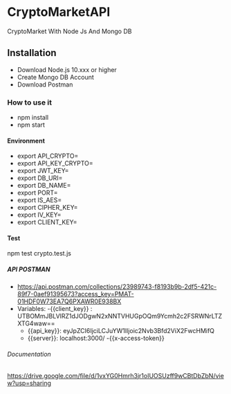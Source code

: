 # CryptoMarketAPI
CryptoMarket With Node Js And Mongo DB
## Installation
- Download Node.js 10.xxx or higher
- Create Mongo DB Account
- Download Postman
### How to use it
- npm install
- npm start
#### Environment
- export API_CRYPTO=
- export API_KEY_CRYPTO=
- export JWT_KEY=
- export DB_URI=
- export DB_NAME=
- export PORT=
- export IS_AES=
- export CIPHER_KEY=
- export IV_KEY=
- export CLIENT_KEY=
#### Test
npm test crypto.test.js
##### API POSTMAN
- https://api.postman.com/collections/23989743-f8193b9b-2df5-421c-89f7-0aef91395673?access_key=PMAT-01HDF0W73EA7Q6PXAWR0E938BX 
- Variables:
	-{{client_key}} : UTBOMmJBLVlRZ1dJODgwN2xNNTVHUGpOQm9Ycmh2c2FSRWNrLTZXTG4waw== 
	- {{api_key}}: eyJpZCI6IjciLCJuYW1lIjoic2Nvb3Bfd2ViX2FwcHMifQ
	- {{server}}: localhost:3000/
	-{{x-access-token}}

###### Documentation
https://drive.google.com/file/d/1vxYG0Hmrh3jr1oIUOSUzff9wCBtDbZbN/view?usp=sharing 
